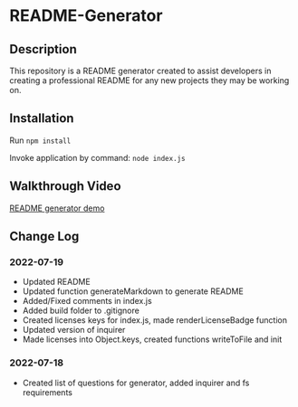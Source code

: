 # README-Generator

## Description

This repository is a README generator created to assist developers in creating a professional README for any new projects they may be working on.

## Installation

Run `npm install`

Invoke application by command: `node index.js`

## Walkthrough Video

[README generator demo](https://drive.google.com/file/d/1b52JpI1pXMLrGLpyeqm7fqwXQCeLkq1z/view?usp=sharing)




## Change Log

### 2022-07-19

* Updated README
* Updated function generateMarkdown to generate README
* Added/Fixed comments in index.js
* Added build folder to .gitignore
* Created licenses keys for index.js, made renderLicenseBadge function
* Updated version of inquirer
* Made licenses into Object.keys, created functions writeToFile and init

### 2022-07-18

* Created list of questions for generator, added inquirer and fs requirements